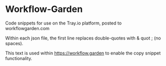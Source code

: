 # Workflow-Garden
Code snippets for use on the Tray.io platform, posted to workflowgarden.com

Within each json file, the first line replaces double-quotes with & quot ; (no spaces).

This text is used within https://workflow.garden to enable the copy snippet functionality.

